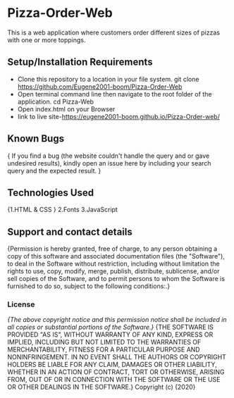 # Pizza-Order-Web
This is a web application where customers order different sizes of pizzas with one or more toppings. 
## Setup/Installation Requirements
* Clone this repository to a location in your file system. git clone https://github.com/Eugene2001-boom/Pizza-Order-Web
* Open terminal command line then navigate to the root folder of the application. cd Pizza-Web
* Open index.html on your Browser
* link to live site-https://eugene2001-boom.github.io/Pizza-Order-web/
## Known Bugs
{ If you find a bug (the website couldn't handle the query and or gave undesired results), kindly open an issue here by including your search query and the expected result. }
## Technologies Used
{1.HTML & CSS } 2.Fonts 3.JavaScript  
## Support and contact details
{Permission is hereby granted, free of charge, to any person obtaining a copy of this software and associated documentation files (the "Software"), to deal in the Software without restriction, including without limitation the rights to use, copy, modify, merge, publish, distribute, sublicense, and/or sell copies of the Software, and to permit persons to whom the Software is furnished to do so, subject to the following conditions:.}
### License
*{The above copyright notice and this permission notice shall be included in all copies or substantial portions of the Software.}*
{THE SOFTWARE IS PROVIDED "AS IS", WITHOUT WARRANTY OF ANY KIND, EXPRESS OR IMPLIED, INCLUDING BUT NOT LIMITED TO THE WARRANTIES OF MERCHANTABILITY, FITNESS FOR A PARTICULAR PURPOSE AND NONINFRINGEMENT. IN NO EVENT SHALL THE AUTHORS OR COPYRIGHT HOLDERS BE LIABLE FOR ANY CLAIM, DAMAGES OR OTHER LIABILITY, WHETHER IN AN ACTION OF CONTRACT, TORT OR OTHERWISE, ARISING FROM, OUT OF OR IN CONNECTION WITH THE SOFTWARE OR THE USE OR OTHER DEALINGS IN THE SOFTWARE.}
Copyright (c) {2020} 
  
